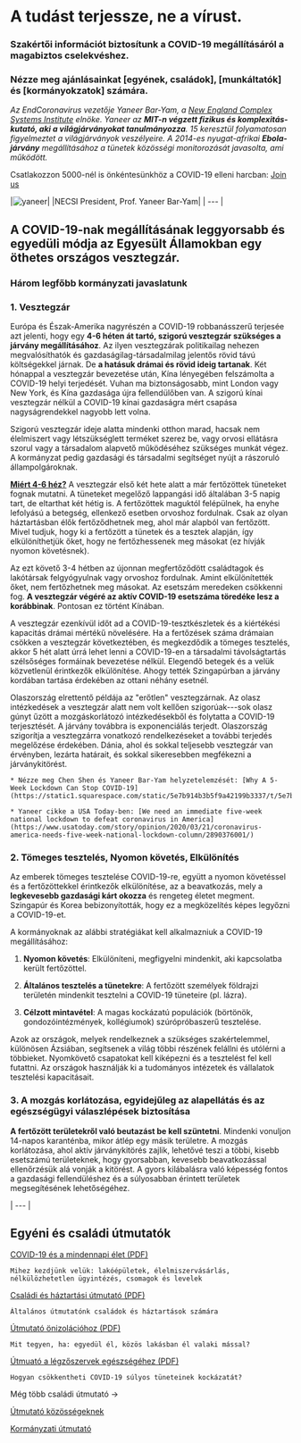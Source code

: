 # A tudást terjessze, ne a vírust.

### Szakértői információt biztosítunk a COVID-19 megállításáról a  magabiztos cselekvéshez.

### Nézze meg ajánlásainkat [egyének, családok], [munkáltatók] és [kormányokzatok] számára.

_Az EndCoronavirus vezetője Yaneer Bar-Yam, a [New England Complex Systems Institute](https://necsi.edu) elnöke. Yaneer az **MIT-n végzett fizikus és komplexitás-kutató, aki a világjárványokat tanulmányozza**. 15 keresztül folyamatosan figyelmeztet a világjárványok veszélyeire. A 2014-es nyugat-afrikai **Ebola-járvány** megállításához a tünetek közösségi monitorozását javasolta, ami működött._

Csatlakozzon 5000-nél is önkéntesünkhöz a COVID-19 elleni harcban: [Join us](https://v2.endcoronavirus.org/sign-up/english)

|![yaneer](images/Yaneer.jpg)|
|NECSI President, Prof. Yaneer Bar-Yam|
| --- |

## A COVID-19-nak megállításának leggyorsabb és egyedüli módja az Egyesült Államokban egy öthetes országos vesztegzár.

### Három legfőbb kormányzati javaslatunk
### 1. Vesztegzár

Európa és Észak-Amerika nagyrészén a COVID-19 robbanásszerű terjesée azt jelenti, hogy egy **4-6 héten át tartó, szigorú vesztegzár szükséges a járvány megállításához**. Az ilyen vesztegzárak politikailag nehezen megvalósíthatók és gazdaságilag-társadalmilag jelentős rövid távú költségekkel járnak. De **a hatásuk drámai és rövid ideig tartanak**. Két hónappal a vesztegzár bevezetése után, Kína lényegében felszámolta a COVID-19 helyi terjedését. Vuhan ma biztonságosabb, mint London vagy New York, és Kína gazdasága újra fellendülőben van. A szigorú kínai vesztegzár nélkül a COVID-19 kínai gazdaságra mért csapása nagyságrendekkel nagyobb lett volna.

Szigorú vesztegzár ideje alatta mindenki otthon marad, hacsak nem élelmiszert vagy létszükséglett terméket szerez be, vagy orvosi ellátásra szorul vagy a társadalom alapvető működéséhez szükséges munkát végez. A kormányzat pedig gazdasági és társadalmi segítséget nyújt a rászoruló állampolgároknak.

[**Miért 4-6 héz?**](https://github.com/necsi/source-translation-text/raw/master/0_english_source/pdf/5weeks_en.pdf) A vesztegzár első két hete alatt a már fertőzöttek tüneteket fognak mutatni. A tüneteket megelőző lappangási idő általában 3-5 napig tart, de eltarthat két hétig is. A fertőzöttek maguktól felépülnek, ha enyhe lefolyású a betegség, ellenkező esetben orvoshoz fordulnak. Csak az olyan háztartásban élők fertőződhetnek meg, ahol már alapból van fertőzött. Mivel tudjuk, hogy ki a fertőzött a tünetek és a tesztek alapján, így elkülöníthetjük őket, hogy ne fertőzhessenek meg másokat (ez hívják nyomon követésnek).

Az ezt követő 3-4 hétben az újonnan megfertőződött családtagok és lakótársak felgyógyulnak vagy orvoshoz fordulnak. Amint elkülönítették őket, nem fertőzhetnek meg másokat. Az esetszám meredeken csökkenni fog. **A vesztegzár végéré az aktív COVID-19 esetszáma töredéke lesz a korábbinak**. Pontosan ez történt Kínában.

A vesztegzár ezenkívül időt ad a COVID-19-tesztkészletek és a kiértékési kapacitás drámai mértékű növelésére. Ha a fertőzések száma drámaian csökken a vesztegzár következtében, és megkezdődik a tömeges tesztelés, akkor 5 hét alatt úrrá lehet lenni a COVID-19-en a társadalmi távolságtartás szélsőséges formáinak bevezetése nélkül. Elegendő betegek és a velük közvetlenül érintkezők elkülönítése. Ahogy tették Szingapúrban a járvány kordában tartása érdekében az ottani néhány esetnél.

Olaszország elrettentő példája az "erőtlen" vesztegzárnak. Az olasz intézkedések a vesztegzár alatt nem volt kellően szigorúak---sok olasz gúnyt űzött a mozgáskorlátozó intézkedésekből és folytatta a COVID-19 terjesztését. A járvány továbbra is exponenciálás terjedt. Olaszország szigorítja a vesztegzárra vonatkozó rendelkezéseket a további terjedés megelőzése érdekében. Dánia, ahol és sokkal teljesebb vesztegzár van érvényben, lezárta határait, és sokkal sikeresebben megfékezni a járványkitörést.

    * Nézze meg Chen Shen és Yaneer Bar-Yam helyzetelemzését: [Why A 5-Week Lockdown Can Stop COVID-19](https://static1.squarespace.com/static/5e7b914b3b5f9a42199b3337/t/5e7bae70ed03c045bb9f7bab/1585163896267/5weeks.pdf)

    * Yaneer cikke a USA Today-ben: [We need an immediate five-week national lockdown to defeat coronavirus in America](https://www.usatoday.com/story/opinion/2020/03/21/coronavirus-america-needs-five-week-national-lockdown-column/2890376001/)

### 2. Tömeges tesztelés, Nyomon követés, Elkülönítés

Az emberek tömeges tesztelése COVID-19-re, együtt a nyomon követéssel és a fertőzöttekkel érintkezők elkülönítése, az a beavatkozás, mely a **legkevesebb gazdasági kárt okozza** és rengeteg életet megment. Szingapúr és Korea bebizonyították, hogy ez a megközelítés képes legyőzni a COVID-19-et.

A kormányoknak az alábbi stratégiákat kell alkalmazniuk a COVID-19 megállításához:

1. **Nyomon követés**: Elkülöníteni, megfigyelni mindenkit, aki kapcsolatba került fertőzöttel.

2. **Általános tesztelés a tünetekre**: A fertőzött személyek földrajzi területén mindenkit tesztelni a COVID-19 tüneteire (pl. lázra).

3. **Célzott mintavétel**: A magas kockázatú populációk (börtönök, gondozóintézmények, kollégiumok) szúrópróbaszerű tesztelése.

Azok az országok, melyek rendelkeznek  a szükséges szakértelemmel, különösen Ázsiában, segítsenek a világ többi részének felállni és utólérni a többieket. Nyomkövető csapatokat kell kiképezni és a tesztelést fel kell futattni. Az országok használják ki a tudományos intézetek és vállalatok tesztelési kapacitásait.

### 3. A mozgás korlátozása, egyidejűleg az alapellátás és az egészségügyi válaszlépések biztosítása

**A fertőzött területekről való beutazást be kell szüntetni**. Mindenki
vonuljon 14-napos karanténba, mikor átlép egy másik területre. A mozgás korlátozása, ahol aktív járványkitörés zajlik, lehetővé teszi a többi, kisebb esetszámú területeknek, hogy gyorsabban, kevesebb beavatkozással ellenőrzésük alá vonják a kitörést. A gyors kilábalásra való képesség fontos a gazdasági fellendüléshez és a súlyosabban érintett területek megsegítésének lehetőségéhez.

| --- |

## Egyéni és családi útmutatók

[COVID-19 és a mindennapi élet (PDF)](https://github.com/necsi/source-translation-text/blob/master/0_english_source/pdf/everyday_en.pdf)

    Mihez kezdjünk velük: lakóépületek, élelmiszervásárlás, nélkülözhetetlen ügyintézés, csomagok és levelek

[Családi és háztartási útmutató (PDF)](https://github.com/necsi/source-translation-text/blob/master/0_english_source/pdf/family_en.pdf)

    Általános útmutatónk családok és háztartások számára

[Útmutató önizolációhoz (PDF)](https://github.com/necsi/source-translation-text/blob/master/0_english_source/pdf/self_isolation_en.pdf)

    Mit tegyen, ha: egyedül él, közös lakásban él valaki mással?

[Útmuató a légzőszervek egészségéhez (PDF)](https://github.com/necsi/source-translation-text/blob/master/0_english_source/pdf/respiratory-health_en.pdf)

    Hogyan csökkentheti COVID-19 súlyos tüneteinek kockázatát?

Még több családi útmutató →

[Útmutató közösségeknek](https://github.com/necsi/source-translation-text/blob/master/0_english_source/pdf/individual_community_government_en.pdf)

[Kormányzati útmutató](https://github.com/necsi/source-translation-text/blob/master/0_english_source/pdf/individual_community_government_en.pdf)

